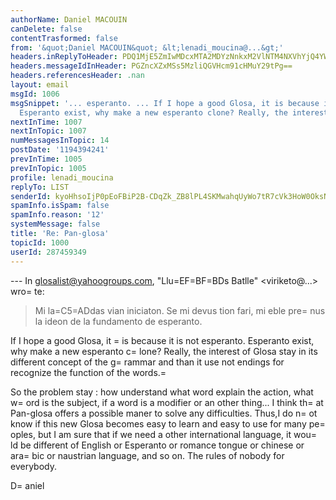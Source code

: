 ```yaml
---
authorName: Daniel MACOUIN
canDelete: false
contentTrasformed: false
from: '&quot;Daniel MACOUIN&quot; &lt;lenadi_moucina@...&gt;'
headers.inReplyToHeader: PDQ1MjE5ZmIwMDcxMTA2MDYzNnkxM2VlNTM4NXVhYjQ4YWJhMzM2YTE0MTc0QG1haWwuZ21haWwuY29tPg==
headers.messageIdInHeader: PGZncXZxMSs5MzliQGVHcm91cHMuY29tPg==
headers.referencesHeader: .nan
layout: email
msgId: 1006
msgSnippet: '... esperanto. ... If I hope a good Glosa, it is because it is not esperanto.
  Esperanto exist, why make a new esperanto clone? Really, the interest of Glosa'
nextInTime: 1007
nextInTopic: 1007
numMessagesInTopic: 14
postDate: '1194394241'
prevInTime: 1005
prevInTopic: 1005
profile: lenadi_moucina
replyTo: LIST
senderId: kyoHhsoIjP0pEoFBiP2B-CDqZk_ZB8lPL4SKMwahqUyWo7tR7cVk3HoW0OksNKHtgunYbeJUdAOC9DMAo6ScpO6XauXguzZxI6IzkB01uxYK
spamInfo.isSpam: false
spamInfo.reason: '12'
systemMessage: false
title: 'Re: Pan-glosa'
topicId: 1000
userId: 287459349
---
```


--- In glosalist@yahoogroups.com, "Llu=EF=BF=BDs Batlle" <viriketo@...> wro=
te:
>
> Mi la=C5=ADdas vian iniciaton.
> Se mi devus tion fari, mi eble pre=
nus la ideon de la fundamento de
esperanto.
> 

If I hope a good Glosa, it =
is because it is not esperanto. Esperanto
exist, why make a new esperanto c=
lone? 
Really, the interest of Glosa stay in its different concept of the
g=
rammar and than it use not endings for recognize the function of the
words.=
 
So the problem stay : how understand what word explain the action,
what w=
ord is the subject, if a word is a modifier or an other thing...
I think th=
at Pan-glosa offers a possible maner to solve any
difficulties. Thus,I do n=
ot know if this new Glosa becomes easy to
learn and easy to use for many pe=
oples, but I am sure that if we need
a other international language, it wou=
ld be different of English or
Esperanto or romance tongue or chinese or ara=
bic or naustrian
language, and so on. The rules of nobody for everybody.

D=
aniel


